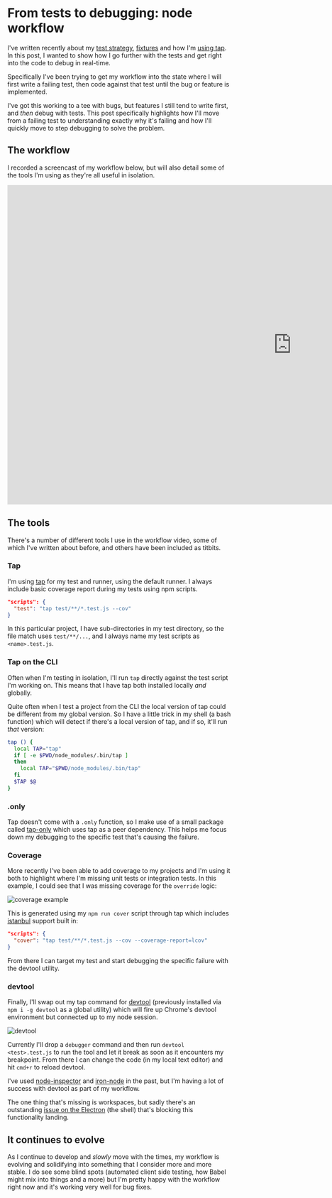 # From tests to debugging: node workflow

I've written recently about my [test strategy](/my-node-test-strategy), [fixtures](/fixing-fixtures) and how I'm [using tap](/testing-tape-vs-tap). In this post, I wanted to show how I go further with the tests and get right into the code to debug in real-time.

<!--more-->

Specifically I've been trying to get my workflow into the state where I will first write a failing test, then code against that test until the bug or feature is implemented.

I've got this working to a tee with bugs, but features I still tend to write first, and *then* debug with tests. This post specifically highlights how I'll move from a failing test to understanding exactly why it's failing and how I'll quickly move to step debugging to solve the problem.

## The workflow

I recorded a screencast of my workflow below, but will also detail some of the tools I'm using as they're all useful in isolation.

<iframe width="1280" height="720" src="https://www.youtube.com/embed/-oNx6jFLm_g" frameborder="0" allowfullscreen></iframe>

## The tools

There's a number of different tools I use in the workflow video, some of which I've written about before, and others have been included as titbits.

### Tap

I'm using [tap](http://www.node-tap.org/) for my test and runner, using the default runner. I always include basic coverage report during my tests using npm scripts.

```json
"scripts": {
  "test": "tap test/**/*.test.js --cov"
}
```

In this particular project, I have sub-directories in my test directory, so the file match uses `test/**/...`, and I always name my test scripts as `<name>.test.js`.

### Tap on the CLI

Often when I'm testing in isolation, I'll run `tap` directly against the test script I'm working on. This means that I have tap both installed locally *and* globally.

Quite often when I test a project from the CLI the local version of tap could be different from my global version. So I have a little trick in my shell (a bash function) which will detect if there's a local version of tap, and if so, it'll run *that* version:

```bash
tap () {
  local TAP="tap"
  if [ -e $PWD/node_modules/.bin/tap ]
  then
    local TAP="$PWD/node_modules/.bin/tap"
  fi
  $TAP $@
}
```

### .only

Tap doesn't come with a `.only` function, so I make use of a small package called [tap-only](https://www.npmjs.com/package/tap-only) which uses tap as a peer dependency. This helps me focus down my debugging to the specific test that's causing the failure.

### Coverage

More recently I've been able to add coverage to my projects and I'm using it both to highlight where I'm missing unit tests or integration tests. In this example, I could see that I was missing coverage for the `override` logic:

![coverage example](/images/coverage-example.png)

This is generated using my `npm run cover` script through tap which includes [istanbul](https://gotwarlost.github.io/istanbul/) support built in:

```json
"scripts": {
  "cover": "tap test/**/*.test.js --cov --coverage-report=lcov"
}
```

From there I can target my test and start debugging the specific failure with the devtool utility.

### devtool

Finally, I'll swap out my tap command for [devtool](https://www.npmjs.com/package/devtool) (previously installed via `npm i -g devtool` as a global utility) which will fire up Chrome's devtool environment but connected up to my node session.

![devtool](/images/devtool-for-node.png)

Currently I'll drop a `debugger` command and then run `devtool <test>.test.js` to run the tool and let it break as soon as it encounters my breakpoint. From there I can change the code (in my local text editor) and hit `cmd+r` to reload devtool.

I've used [node-inspector](https://www.npmjs.com/package/node-inspector) and [iron-node](https://www.npmjs.com/package/iron-node) in the past, but I'm having a lot of success with devtool as part of my workflow.

The one thing that's missing is workspaces, but sadly there's an outstanding [issue on the Electron](https://github.com/Jam3/devtool/issues/7) (the shell) that's blocking this functionality landing.

## It continues to evolve

As I continue to develop and _slowly_ move with the times, my workflow is evolving and solidifying into something that I consider more and more stable. I do see some blind spots (automated client side testing, how Babel might mix into things and a more) but I'm pretty happy with the workflow right now and it's working very well for bug fixes.